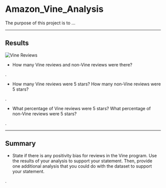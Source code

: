 # Amazon_Vine_Analysis

The purpose of this project is to ... 

---


## Results

![Vine Reviews](https://user-images.githubusercontent.com/113866707/215303097-ae19099c-7d7c-4cb6-9d68-59403c2e3727.png)


* How many Vine reviews and non-Vine reviews were there?

.


* How many Vine reviews were 5 stars? How many non-Vine reviews were 5 stars?

.


* What percentage of Vine reviews were 5 stars? What percentage of non-Vine reviews were 5 stars?

.


---

## Summary

* State if there is any positivity bias for reviews in the Vine program. Use the results of your analysis to support your statement. Then, provide one additional analysis that you could do with the dataset to support your statement.

.
